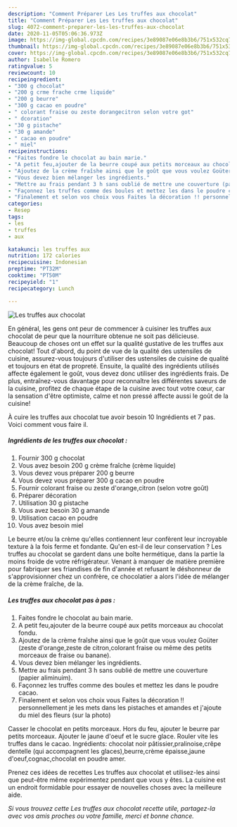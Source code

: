 ```yaml
---
description: "Comment Préparer Les Les truffes aux chocolat"
title: "Comment Préparer Les Les truffes aux chocolat"
slug: 4072-comment-preparer-les-les-truffes-aux-chocolat
date: 2020-11-05T05:06:36.973Z
image: https://img-global.cpcdn.com/recipes/3e89087e06e8b3b6/751x532cq70/les-truffes-aux-chocolat-photo-principale-de-la-recette.jpg
thumbnail: https://img-global.cpcdn.com/recipes/3e89087e06e8b3b6/751x532cq70/les-truffes-aux-chocolat-photo-principale-de-la-recette.jpg
cover: https://img-global.cpcdn.com/recipes/3e89087e06e8b3b6/751x532cq70/les-truffes-aux-chocolat-photo-principale-de-la-recette.jpg
author: Isabelle Romero
ratingvalue: 5
reviewcount: 10
recipeingredient:
- "300 g chocolat"
- "200 g crme frache crme liquide"
- "200 g beurre"
- "300 g cacao en poudre"
- " colorant fraise ou zeste dorangecitron selon votre got"
- " dcoration"
- "30 g pistache"
- "30 g amande"
- " cacao en poudre"
- " miel"
recipeinstructions:
- "Faites fondre le chocolat au bain marie."
- "A petit feu,ajouter de la beurre coupé aux petits morceaux au chocolat fondu."
- "Ajoutez de la crème fraîshe ainsi que le goût que vous voulez Goüter (zeste d&#39;orange,zeste de citron,colorant fraise ou même des petits morceaux de fraise ou banane)."
- "Vous devez bien mélanger les ingrédients."
- "Mettre au frais pendant 3 h sans oublié de mettre une couverture (papier aliminuim)."
- "Façonnez les truffes comme des boules et mettez les dans le poudre cacao."
- "Finalement et selon vos choix vous Faites la décoration !! personnellement je les mets dans les pistaches et amandes et j&#39;ajoute du miel des fleurs (sur la photo)"
categories:
- Resep
tags:
- les
- truffes
- aux

katakunci: les truffes aux 
nutrition: 172 calories
recipecuisine: Indonesian
preptime: "PT32M"
cooktime: "PT50M"
recipeyield: "1"
recipecategory: Lunch

---
```



![Les truffes aux chocolat](https://img-global.cpcdn.com/recipes/3e89087e06e8b3b6/751x532cq70/les-truffes-aux-chocolat-photo-principale-de-la-recette.jpg)

En général, les gens ont peur de commencer à cuisiner les truffes aux chocolat de peur que la nourriture obtenue ne soit pas délicieuse. Beaucoup de choses ont un effet sur la qualité gustative de les truffes aux chocolat! Tout d'abord, du point de vue de la qualité des ustensiles de cuisine, assurez-vous toujours d'utiliser des ustensiles de cuisine de qualité et toujours en état de propreté. Ensuite, la qualité des ingrédients utilisés affecte également le goût, vous devez donc utiliser des ingrédients frais. De plus, entraînez-vous davantage pour reconnaître les différentes saveurs de la cuisine, profitez de chaque étape de la cuisine avec tout votre cœur, car la sensation d'être optimiste, calme et non pressé affecte aussi le goût de la cuisine!

<!--inarticleads1-->

À cuire les truffes aux chocolat tue avoir besoin 10 Ingrédients et 7 pas. Voici comment vous faire il.

##### Ingrédients de les truffes aux chocolat :

1. Fournir 300 g chocolat
1. Vous avez besoin 200 g crème fraîche (crème liquide)
1. Vous devez vous préparer 200 g beurre
1. Vous devez vous préparer 300 g cacao en poudre
1. Fournir  colorant fraise ou zeste d&#39;orange,citron (selon votre goût)
1. Préparer  décoration
1. Utilisation 30 g pistache
1. Vous avez besoin 30 g amande
1. Utilisation  cacao en poudre
1. Vous avez besoin  miel


Le beurre et/ou la crème qu&#39;elles contiennent leur confèrent leur incroyable texture à la fois ferme et fondante. Qu&#39;en est-il de leur conservation ? Les truffes au chocolat se gardent dans une boîte hermétique, dans la partie la moins froide de votre réfrigérateur. Venant à manquer de matière première pour fabriquer ses friandises de fin d&#39;année et refusant le déshonneur de s&#39;approvisionner chez un confrère, ce chocolatier a alors l&#39;idée de mélanger de la crème fraîche, de la. 

<!--inarticleads2-->

##### Les truffes aux chocolat pas à pas :

1. Faites fondre le chocolat au bain marie.
1. A petit feu,ajouter de la beurre coupé aux petits morceaux au chocolat fondu.
1. Ajoutez de la crème fraîshe ainsi que le goût que vous voulez Goüter (zeste d&#39;orange,zeste de citron,colorant fraise ou même des petits morceaux de fraise ou banane).
1. Vous devez bien mélanger les ingrédients.
1. Mettre au frais pendant 3 h sans oublié de mettre une couverture (papier aliminuim).
1. Façonnez les truffes comme des boules et mettez les dans le poudre cacao.
1. Finalement et selon vos choix vous Faites la décoration !! personnellement je les mets dans les pistaches et amandes et j&#39;ajoute du miel des fleurs (sur la photo)


Casser le chocolat en petits morceaux. Hors du feu, ajouter le beurre par petits morceaux. Ajouter le jaune d&#39;oeuf et le sucre glace. Rouler vite les truffes dans le cacao. Ingrédients: chocolat noir pâtissier,pralinoise,crêpe dentelle (qui accompagnent les glaces),beurre,crème épaisse,jaune d&#39;oeuf,cognac,chocolat en poudre amer. 

<!--inarticleads1-->

<p>
Prenez ces idées de recettes Les truffes aux chocolat et utilisez-les ainsi que peut-être même expérimentez pendant que vous y êtes. La cuisine est un endroit formidable pour essayer de nouvelles choses avec la meilleure aide.
</p>

<p>
<i>Si vous trouvez cette Les truffes aux chocolat recette utile, partagez-la avec vos amis proches ou votre famille, merci et bonne chance.</i>
</p>
